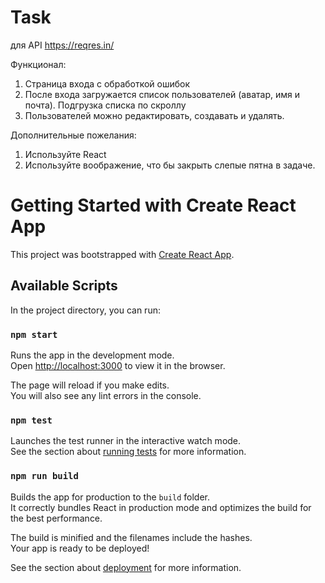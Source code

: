 # Task
 для API https://reqres.in/

Функционал:
1. Страница входа с обработкой ошибок
2. После входа загружается список пользователей (аватар, имя и почта). Подгрузка списка по скроллу
3. Пользователей можно редактировать, создавать и удалять.

Дополнительные пожелания:
1. Используйте React
2. Используйте воображение, что бы закрыть слепые пятна в задаче.

# Getting Started with Create React App
This project was bootstrapped with [Create React App](https://github.com/facebook/create-react-app).

## Available Scripts

In the project directory, you can run:

### `npm start`

Runs the app in the development mode.\
Open [http://localhost:3000](http://localhost:3000) to view it in the browser.

The page will reload if you make edits.\
You will also see any lint errors in the console.

### `npm test`

Launches the test runner in the interactive watch mode.\
See the section about [running tests](https://facebook.github.io/create-react-app/docs/running-tests) for more information.

### `npm run build`

Builds the app for production to the `build` folder.\
It correctly bundles React in production mode and optimizes the build for the best performance.

The build is minified and the filenames include the hashes.\
Your app is ready to be deployed!

See the section about [deployment](https://facebook.github.io/create-react-app/docs/deployment) for more information.

